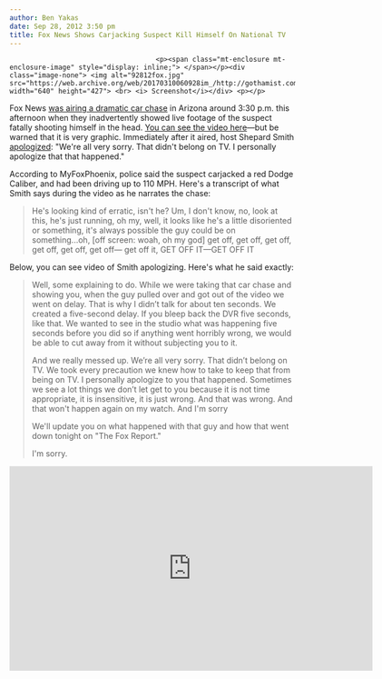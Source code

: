 ```yaml
---
author: Ben Yakas
date: Sep 28, 2012 3:50 pm
title: Fox News Shows Carjacking Suspect Kill Himself On National TV
---
```


	
										<p><span class="mt-enclosure mt-enclosure-image" style="display: inline;"> </span></p><div class="image-none"> <img alt="92812fox.jpg" src="https://web.archive.org/web/20170310060928im_/http://gothamist.com/attachments/byakas/92812fox.jpg" width="640" height="427"> <br> <i> Screenshot</i></div> <p></p>

<p>Fox News <a href="https://web.archive.org/web/20170310060928/http://www.foxnews.com/us/2012/09/28/suspected-carjacker-leads-arizona-police-on-high-speed-chase/?test=latestnews">was airing a dramatic car chase</a> in Arizona around 3:30 p.m. this afternoon when they inadvertently showed live footage of the suspect fatally shooting himself in the head. <a href="https://web.archive.org/web/20170310060928/http://www.youtube.com/watch?v=TZttwwbM-AU&amp;feature=youtu.be">You can see the video here</a>&#x2014;but be warned that it is very graphic. Immediately after it aired, host Shepard Smith <a href="https://web.archive.org/web/20170310060928/https://twitter.com/StephLauren/status/251767316726026240">apologized</a>: &quot;We&apos;re all very sorry. That didn&apos;t belong on TV. I personally apologize that that happened.&quot;</p>

<p>According to MyFoxPhoenix, police said the suspect carjacked a red Dodge Caliber, and had been driving up to 110 MPH. Here&apos;s a transcript of what Smith says during the video as he narrates the chase:</p>

<blockquote>He&apos;s looking kind of erratic, isn&apos;t he? Um, I don&apos;t know, no, look at this, he&apos;s just running, oh my, well, it looks like he&apos;s a little disoriented or something, it&apos;s always possible the guy could be on something...oh, [off screen: woah, oh my god] get off, get off, get off, get off, get off, get off&#x2014; get off it, GET OFF IT&#x2014;GET OFF IT</blockquote>

<p>Below, you can see video of Smith apologizing. Here&apos;s what he said exactly:</p>

<blockquote>Well, some explaining to do. While we were taking that car chase and showing you, when the guy pulled over and got out of the video we went on delay. That is why I didn&#x2019;t talk for about ten seconds. We created a five-second delay. If you bleep back the DVR five seconds, like that. We wanted to see in the studio what was happening five seconds before you did so if anything went horribly wrong, we would be able to cut away from it without subjecting you to it.

<p>And we really messed up. We&#x2019;re all very sorry. That didn&#x2019;t belong on TV. We took every precaution we knew how to take to keep that from being on TV. I personally apologize to you that happened. Sometimes we see a lot things we don&#x2019;t let get to you because it is not time appropriate, it is insensitive, it is just wrong. And that was wrong. And that won&apos;t happen again on my watch. And I&apos;m sorry</p>

<p>We&apos;ll update you on what happened with that guy and how that went down tonight on &quot;The Fox Report.&quot;</p>

<p>I&apos;m sorry.</p></blockquote><p></p>

<p><iframe width="640" height="360" src="https://web.archive.org/web/20170310060928if_/http://www.youtube.com/embed/q9rq30EqBRM" frameborder="0" allowfullscreen></iframe><br>
</p>					
										
									
				